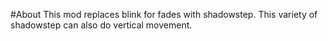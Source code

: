 #About
This mod replaces blink for fades with shadowstep.
This variety of shadowstep can also do vertical movement.
